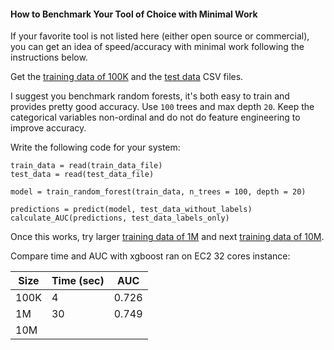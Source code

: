 
#### How to Benchmark Your Tool of Choice with Minimal Work

If your favorite tool is not listed here (either open source or commercial), 
you can get an idea of speed/accuracy with minimal work following the instructions below.

Get the [training data of 100K](https://s3.amazonaws.com/benchm-ml--main/train-0.1m.csv)
and the [test data](https://s3.amazonaws.com/benchm-ml--main/test.csv) CSV files.

I suggest you benchmark random forests, it's both easy to train and provides
pretty good accuracy. Use `100` trees and max depth `20`. Keep the categorical
variables non-ordinal and do not do feature engineering to improve accuracy.

Write the following code for your system:
```
train_data = read(train_data_file)
test_data = read(test_data_file)

model = train_random_forest(train_data, n_trees = 100, depth = 20)

predictions = predict(model, test_data_without_labels)
calculate_AUC(predictions, test_data_labels_only)
```

Once this works, try larger [training data of 1M](https://s3.amazonaws.com/benchm-ml--main/train-1m.csv)
and next [training data of 10M](https://s3.amazonaws.com/benchm-ml--main/train-10m.csv).

Compare time and AUC with xgboost ran on EC2 32 cores instance:

Size  | Time (sec) |  AUC
------|------------|---------
100K  |    4       |   0.726
1M    |    30      |   0.749
10M   |            |






